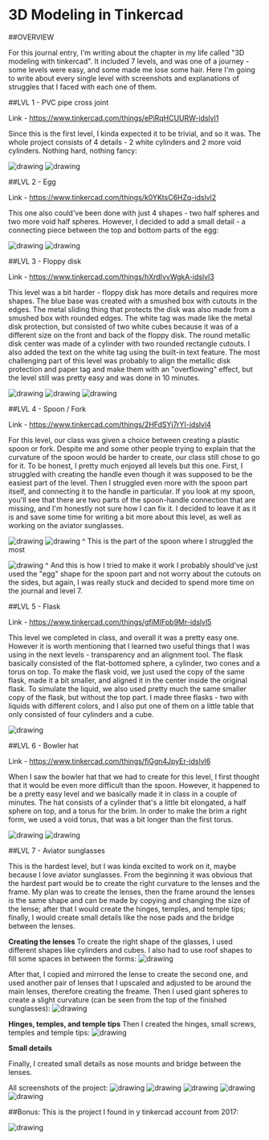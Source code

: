 # 3D Modeling in Tinkercad

##OVERVIEW

For this journal entry, I'm writing about the chapter in my life called "3D modeling with tinkercad". It included 7 levels, and was one of a journey - some levels were easy, and some made me lose some hair. Here I'm going to write about every single level with screenshots and explanations of struggles that I faced with each one of them.

##LVL 1 - PVC pipe cross joint

Link - https://www.tinkercad.com/things/ePiRqHCUURW-idslvl1

Since this is the first level, I kinda expected it to be trivial, and so it was. The whole project consists of 4 details - 2 white cylinders and 2 more void cylinders. Nothing hard, nothing fancy:

![drawing](https://github.com/user-attachments/assets/3e787648-6836-4fb3-ba5b-0f6d8a87f10b)
![drawing](https://github.com/user-attachments/assets/d09a2aac-9354-42e5-b1a0-c85ef06ac0c1)

##LVL 2 - Egg

Link - https://www.tinkercad.com/things/k0YKtsC6HZq-idslvl2

This one also could've been done with just 4 shapes - two half spheres and two more void half spheres. However, I decided to add a small detail - a connecting piece between the top and bottom parts of the egg:

![drawing](https://github.com/user-attachments/assets/379af95d-aca5-43ef-b86c-3ae696272264)
![drawing](https://github.com/user-attachments/assets/6781066a-62c9-4612-b001-42f73d29eff8)

##LVL 3 - Floppy disk

Link - https://www.tinkercad.com/things/hXrdIvvWgkA-idslvl3

This level was a bit harder - floppy disk has more details and requires more shapes. The blue base was created with a smushed box with cutouts in the edges. The metal sliding thing that protects the disk was also made from a smushed box with rounded edges. The white tag was made like the metal disk protection, but consisted of two white cubes because it was of a different size on the front and back of the floppy disk. The round metallic disk center was made of a cylinder with two rounded rectangle cutouts. I also added the text on the white tag using the built-in text feature. The most challenging part of this level was probably to align the metallic disk protection and paper tag and make them with an "overflowing" effect, but the level still was pretty easy and was done in 10 minutes.

![drawing](https://github.com/user-attachments/assets/2ab934cc-3a58-4b2d-8c24-de10841f727b)
![drawing](https://github.com/user-attachments/assets/fdcbaccf-23ae-4b4d-a301-d7780b5241bc)
![drawing](https://github.com/user-attachments/assets/591e3c88-d6fa-484d-9db5-9fabba51479a)

##LVL 4 - Spoon / Fork

Link - https://www.tinkercad.com/things/2HFdSYj7rYI-idslvl4

For this level, our class was given a choice between creating a plastic spoon or fork. Despite me and some other people trying to explain that the curvature of the spoon would be harder to create, our class still chose to go for it. To be honest, I pretty much enjoyed all levels but this one. First, I struggled with creating the handle even though it was supposed to be the easiest part of the level. Then I struggled even more with the spoon part itself, and connecting it to the handle in particular. If you look at my spoon, you'll see that there are two parts of the spoon-handle connection that are missing, and I'm honestly not sure how I can fix it. I decided to leave it as it is and save some time for writing a bit more about this level, as well as working on the aviator sunglasses. 

![drawing](https://github.com/user-attachments/assets/965ef384-61cd-472c-b76b-e725b934c3c0)
![drawing](https://github.com/user-attachments/assets/d596de1b-9c0c-4375-81b5-4a7abf49a9b6)
^ This is the part of the spoon where I struggled the most

![drawing](https://github.com/user-attachments/assets/97bc7ef5-7c37-4b39-b628-785eabe19e5d)
^ And this is how I tried to make it work
I probably should've just used the "egg" shape for the spoon part and not worry about the cutouts on the sides, but again, I was really stuck and decided to spend more time on the journal and level 7.

##LVL 5 - Flask

Link - https://www.tinkercad.com/things/gfiMIFpb9Mr-idslvl5

This level we completed in class, and overall it was a pretty easy one. However it is worth mentioning that I learned two useful things that I was using in the next levels - transparency and an alignment tool. The flask basically consisted of the flat-bottomed sphere, a cylinder, two cones and a torus on top. To make the flask void, we just used the copy of the same flask, made it a bit smaller, and aligned it in the center inside the original flask. To simulate the liquid, we also used pretty much the same smaller copy of the flask, but without the top part. I made three flasks - two with liquids with different colors, and I also put one of them on a little table that only consisted of four cylinders and a cube.

![drawing](https://github.com/user-attachments/assets/54ea47ff-edaa-49c9-95f7-981ebca1d6a3)

##LVL 6 - Bowler hat

Link - https://www.tinkercad.com/things/fiGgn4JpyEr-idslvl6

When I saw the bowler hat that we had to create for this level, I first thought that it would be even more difficult than the spoon. However, it happened to be a pretty easy level and we basically made it in class in a couple of minutes. The hat consists of a cylinder that's a little bit elongated, a half sphere on top, and a torus for the brim. In order to make the brim a right form, we used a void torus, that was a bit longer than the first torus.

![drawing](https://github.com/user-attachments/assets/3c78e346-7855-4d8a-b947-c9b9388ab7b4)
![drawing](https://github.com/user-attachments/assets/eb230a68-7a36-4530-bc80-73d4d86eec54)

##LVL 7 - Aviator sunglasses

This is the hardest level, but I was kinda excited to work on it, maybe because I love aviator sunglasses. From the beginning it was obvious that the hardest part would be to create the right curvature to the lenses and the frame. My plan was to create the lenses, then the frame around the lenses is the same shape and can be made by copying and changing the size of the lense; after that I would create the hinges, temples, and temple tips; finally, I would create small details like the nose pads and the bridge between the lenses.

**Creating the lenses**
To create the right shape of the glasses, I used different shapes like cylinders and cubes. I also had to use roof shapes to fill some spaces in between the forms:
![drawing](https://github.com/user-attachments/assets/9261a5d2-ca25-4dfe-8954-6cc72232a218)

After that, I copied and mirrored the lense to create the second one, and used another pair of lenses that I upscaled and adjusted to be around the main lenses, therefore creating the freame. Then I used giant spheres to create a slight curvature (can be seen from the top of the finished sunglasses):
![drawing](https://github.com/user-attachments/assets/da19ba34-8483-42ef-8aa6-469b2e7150ba)

**Hinges, temples, and temple tips**
Then I created the hinges, small screws, temples and temple tips:
![drawing](https://github.com/user-attachments/assets/ce23783a-169e-4992-a549-fd778f9e9851)

**Small details**

Finally, I created small details as nose mounts and bridge between the lenses.

All screenshots of the project:
![drawing](https://github.com/user-attachments/assets/3d3f744b-7ee4-44c1-a55a-889c70a08960)
![drawing](https://github.com/user-attachments/assets/67c57efa-aa35-4f39-b517-4c05571d4eff)
![drawing](https://github.com/user-attachments/assets/75c181fb-a659-45ae-ad04-ffcb4cc72fe8)
![drawing](https://github.com/user-attachments/assets/949d93cc-d169-4535-a42a-957d715789ed)
![drawing](https://github.com/user-attachments/assets/30248b9e-99cd-42b2-8c65-6db9c84a40d9)

##Bonus:
This is the project I found in y tinkercad account from 2017:

![drawing](https://github.com/user-attachments/assets/7a38d518-9fff-49c3-8841-d7bd62b79c51)















